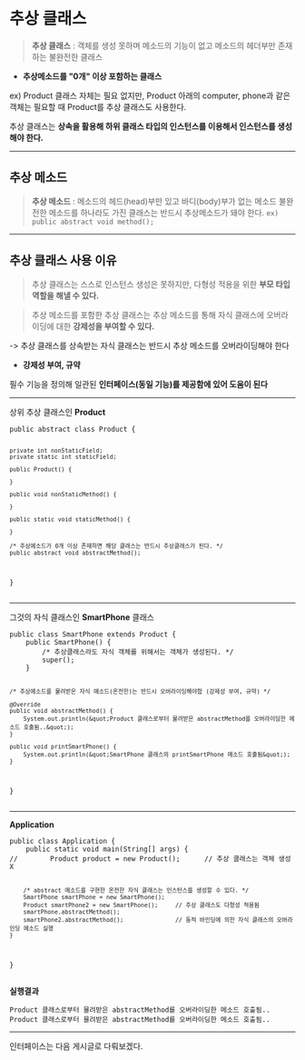 <h1 id="추상-클래스">추상 클래스</h1>
<blockquote>
<p><strong>추상 클래스</strong> : 객체를 생성 못하며 메소드의 기능이 없고 메소드의 헤더부만 존재하는 불완전한 클래스</p>
</blockquote>
<ul>
<li><strong>추상메소드를 &quot;0개&quot; 이상 포함하는 클래스</strong></li>
</ul>
<p>ex) Product 클래스 자체는 필요 없지만, Product 아래의 computer, phone과 같은 객체는 필요할 때 Product를 추상 클래스도 사용한다.</p>
<p>추상 클래스는 <strong>상속을 활용해 하위 클래스 타입의 인스턴스를 이용해서 인스턴스를 생성해야 한다.</strong></p>
<hr />
<h2 id="추상-메소드">추상 메소드</h2>
<blockquote>
<p><strong>추상 메소드</strong> : 메소드의 헤드(head)부만 있고 바디(body)부가 없는 메소드
불완전한 메소드를 하나라도 가진 클래스는 반드시 추상메소드가 돼야 한다.
<code>ex) public abstract void method();</code> </p>
</blockquote>
<hr />
<h2 id="추상-클래스-사용-이유">추상 클래스 사용 이유</h2>
<blockquote>
<p>추상 클래스는 스스로 인스턴스 생성은 못하지만, 다형성 적용을 위한 <strong>부모 타입 역할을 해낼 수 있다.</strong></p>
</blockquote>
<blockquote>
<p>추상 메소드를 포함한 추상 클래스는 추상 메소드를 통해 자식 클래스에 오버라이딩에 대한 <strong>강제성을 부여할 수 있다.</strong></p>
</blockquote>
<p>-&gt; 추상 클래스를 상속받는 자식 클래스는 반드시 추상 메소드를 오버라이딩해야 한다</p>
<ul>
<li><strong>강제성 부여, 규약</strong></li>
</ul>
<p>필수 기능을 정의해 일관된 <strong>인터페이스(동일 기능)를 제공함에 있어 도움이 된다</strong></p>
<hr />
<p>상위 추상 클래스인 <strong>Product</strong></p>
<pre><code class="language-java">public abstract class Product {

    private int nonStaticField;
    private static int staticField;

    public Product() {

    }

    public void nonStaticMethod() {

    }

    public static void staticMethod() {

    }

    /* 추상메소드가 0개 이상 존재하면 해당 클래스는 반드시 추상클래스가 된다. */
    public abstract void abstractMethod();
}</code></pre>
<hr />
<p>그것의 자식 클래스인 <strong>SmartPhone</strong> 클래스</p>
<pre><code class="language-java">public class SmartPhone extends Product {
    public SmartPhone() {
        /* 추상클래스라도 자식 객체를 위해서는 객체가 생성된다. */
        super();
    }

    /* 추상메소드를 물려받은 자식 메소드(온전한)는 반드시 오버라이딩해야함 (강제성 부여, 규약) */

    @Override
    public void abstractMethod() {
        System.out.println(&quot;Product 클래스로부터 물려받은 abstractMethod를 오버라이딩한 메소드 호출됨..&quot;);
    }

    public void printSmartPhone() {
        System.out.println(&quot;SmartPhone 클래스의 printSmartPhone 메소드 호출됨&quot;);
    }
}
</code></pre>
<hr />
<p><strong>Application</strong></p>
<pre><code class="language-java">public class Application {
    public static void main(String[] args) {
//        Product product = new Product();      // 추상 클래스는 객체 생성 X

        /* abstract 메소드를 구현한 온전한 자식 클래스는 인스턴스를 생성할 수 있다. */
        SmartPhone smartPhone = new SmartPhone();
        Product smartPhone2 = new SmartPhone();     // 추상 클래스도 다형성 적용됨
        smartPhone.abstractMethod();
        smartPhone2.abstractMethod();               // 동적 바인딩에 의한 자식 클래스의 오버라인딩 메소드 실행
    }
}</code></pre>
<p><strong>실행결과</strong></p>
<pre><code>Product 클래스로부터 물려받은 abstractMethod를 오버라이딩한 메소드 호출됨..
Product 클래스로부터 물려받은 abstractMethod를 오버라이딩한 메소드 호출됨..</code></pre><hr />
<p>인터페이스는 다음 게시글로 다뤄보겠다.</p>